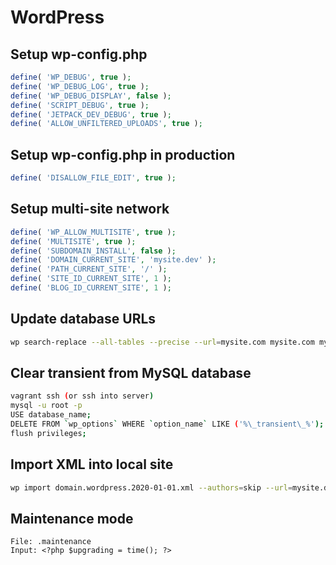 # WordPress #

## Setup wp-config.php ##
```php
define( 'WP_DEBUG', true );
define( 'WP_DEBUG_LOG', true );
define( 'WP_DEBUG_DISPLAY', false );
define( 'SCRIPT_DEBUG', true );
define( 'JETPACK_DEV_DEBUG', true );
define( 'ALLOW_UNFILTERED_UPLOADS', true );
```

## Setup wp-config.php in production ##
```php
define( 'DISALLOW_FILE_EDIT', true );
```

## Setup multi-site network ##
```php
define( 'WP_ALLOW_MULTISITE', true );
define( 'MULTISITE', true );
define( 'SUBDOMAIN_INSTALL', false );
define( 'DOMAIN_CURRENT_SITE', 'mysite.dev' );
define( 'PATH_CURRENT_SITE', '/' );
define( 'SITE_ID_CURRENT_SITE', 1 );
define( 'BLOG_ID_CURRENT_SITE', 1 );
```

## Update database URLs ##
```bash
wp search-replace --all-tables --precise --url=mysite.com mysite.com mysite.dev
```

## Clear transient from MySQL database ##
```bash
vagrant ssh (or ssh into server)
mysql -u root -p
USE database_name;
DELETE FROM `wp_options` WHERE `option_name` LIKE ('%\_transient\_%');
flush privileges;
```

## Import XML into local site ##
```bash
wp import domain.wordpress.2020-01-01.xml --authors=skip --url=mysite.dev
```

## Maintenance mode ##
```
File: .maintenance
Input: <?php $upgrading = time(); ?>
```